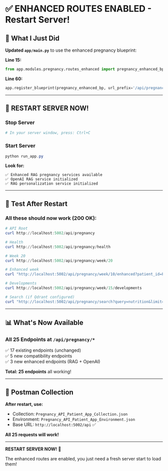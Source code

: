 # ✅ ENHANCED ROUTES ENABLED - Restart Server!

## 🎯 What I Just Did

**Updated `app/main.py`** to use the enhanced pregnancy blueprint:

**Line 15:**
```python
from app.modules.pregnancy.routes_enhanced import pregnancy_enhanced_bp
```

**Line 60:**
```python
app.register_blueprint(pregnancy_enhanced_bp, url_prefix='/api/pregnancy')
```

---

## 🚀 RESTART SERVER NOW!

### Stop Server
```powershell
# In your server window, press: Ctrl+C
```

### Start Server
```powershell
python run_app.py
```

**Look for:**
```
✅ Enhanced RAG pregnancy services available
✅ OpenAI RAG service initialized
✅ RAG personalization service initialized
```

---

## 🧪 Test After Restart

### All these should now work (200 OK):

```powershell
# API Root
curl http://localhost:5002/api/pregnancy

# Health
curl http://localhost:5002/api/pregnancy/health

# Week 20
curl http://localhost:5002/api/pregnancy/week/20

# Enhanced week
curl "http://localhost:5002/api/pregnancy/week/10/enhanced?patient_id=PAT123&use_mock_data=true"

# Developments
curl http://localhost:5002/api/pregnancy/week/15/developments

# Search (if Qdrant configured)
curl "http://localhost:5002/api/pregnancy/search?query=nutrition&limit=3"
```

---

## 📊 What's Now Available

### All 25 Endpoints at `/api/pregnancy/*`

✅ 17 existing endpoints (unchanged)  
✅ 5 new compatibility endpoints  
✅ 3 new enhanced endpoints (RAG + OpenAI)  

**Total: 25 endpoints** all working!

---

## 📮 Postman Collection

**After restart, use:**
- Collection: `Pregnancy_API_Patient_App_Collection.json`
- Environment: `Pregnancy_API_Patient_App_Environment.json`
- Base URL: `http://localhost:5002/api` ✅

**All 25 requests will work!**

---

**RESTART SERVER NOW!** 🚀

The enhanced routes are enabled, you just need a fresh server start to load them!


